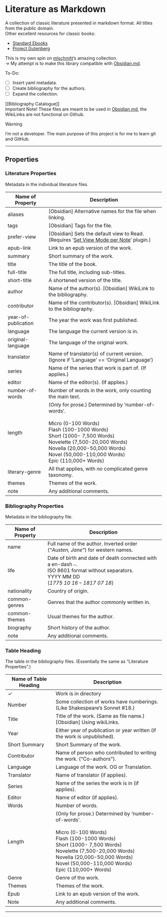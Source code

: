 # Literature as Markdown
A collection of classic literature presented in markdown format. All titles from the public domain.  
Other excellent resources for classic books:
* [Standard Ebooks](https://standardebooks.org/)
* [Project Gutenberg](http://www.gutenberg.org/)   
  
This is my own spin on [mlschmitt](https://github.com/mlschmitt)’s amazing collection.   
→ My attempt is to make this library compatible with [Obsidian.md](https://obsidian.md/).

To-Do:
- [ ] Insert yaml metadata.
- [ ] Create bibliography for the authors.
- [ ] Expand the collection.

[[Bibliography Catalogue]]   
Important Note! These files are meant to be used in [Obsidian.md](https://obsidian.md/), the WikiLinks are not functional on Github.   

> [!WARNING]
> I’m not a developer. The main purpose of this project is for me to learn git and GitHub.

***
## Properties
### Literature Properties
Metadata in the individual literature files.

| Name of Property    | Description                                                                                                                                                                                                                                                      |
| ------------------- | ---------------------------------------------------------------------------------------------------------------------------------------------------------------------------------------------------------------------------------------------------------------- |
| aliases             | [Obsidian] Alternative names for the file when linking.                                                                                                                                                                                                          |
| tags                | [Obsidian] Tags for the file.                                                                                                                                                                                                                                    |
| prefer-view         | [Obsidian] Sets the default view to Read. (Requires ‘[Set View Mode per Note](obsidian://show-plugin?id=frontmatter-viewmode)’ plugin.)                                                                                                                          |
| epub-link           | Link to an epub version of the work.                                                                                                                                                                                                                             |
| summary             | Short summary of the work.                                                                                                                                                                                                                                       |
| title               | The title of the book.                                                                                                                                                                                                                                           |
| full-title          | The full title, including sub-titles.                                                                                                                                                                                                                            |
| short-title         | A shortened version of the title.                                                                                                                                                                                                                                |
| author              | Name of the author(s). [Obsidian] WikiLink to the bibliography.                                                                                                                                                                                                  |
| contributor         | Name of the contributor(s). [Obsidian] WikiLink to the bibliography.                                                                                                                                                                                             |
| year-of-publication | The year the work was first published.                                                                                                                                                                                                                           |
| language            | The language the current version is in.                                                                                                                                                                                                                          |
| original-language   | The language of the original work.                                                                                                                                                                                                                               |
| translator          | Name of translator(s) of current version. (Ignore if ‘Language’ == ‘Original Language’)                                                                                                                                                                          |
| series              | Name of the series that work is part of. (If applies.)                                                                                                                                                                                                           |
| editor              | Name of the editor(s). (If applies.)                                                                                                                                                                                                                             |
| number-of-words     | Number of words in the work, only counting the main text.                                                                                                                                                                                                        |
| length              | (Only for prose.) Determined by ‘number-of-words’.<br><br>Micro (0-100 Words)<br>Flash (100-1000 Words)<br>Short (1000- 7,500 Words)<br>Novelette (7,500-20,000 Words)<br>Novella (20,000-50,000 Words)<br>Novel (50,000-110,000 Words)<br>Epic (110,000+ Words) |
| literary-genre      | All that applies, with _no_ complicated genre taxonomy.                                                                                                                                                                                                          |
| themes              | Themes of the work.                                                                                                                                                                                                                                              |
| note                | Any additional comments.                                                                                                                                                                                                                                         |

### Bibliography Properties
Metadata in the bibliography file.

| Name of Property | Description                                                                                                                                          |
| ---------------- | ---------------------------------------------------------------------------------------------------------------------------------------------------- |
| name             | Full name of the author. Inverted order (“_Austen, Jane_”) for western names.                                                                        |
| life             | Date of birth and date of death connected with a en-dash `–`. <br>ISO 8601 format without separators. <br>YYYY MM DD <br>(_1775 10 16 – 1817 07 18_) |
| nationality      | Country of origin.                                                                                                                                   |
| common-genres    | Genres that the author commonly written in.                                                                                                          |
| common-themes    | Usual themes for the author.                                                                                                                         |
| biography        | Short history of the author.                                                                                                                         |
| note             | Any additional comments.                                                                                                                             |

### Table Heading
The table in the bibliography files. (Essentially the same as “Literature Properties”.)

| Name of Table Heading | Description                                                                                                                                                                                                                                                      |
| --------------------- | ---------------------------------------------------------------------------------------------------------------------------------------------------------------------------------------------------------------------------------------------------------------- |
| ✓                     | Work is in directory                                                                                                                                                                                                                                             |
| Number                | Some collection of works have numberings.<br>(Like Shakespeare’s Sonnet #18.)                                                                                                                                                                                    |
| Title                 | Title of the work. (Same as file name.) [Obsidian] Using wikiLinks.                                                                                                                                                                                              |
| Year                  | Either year of publication or year written (if the work is unpublished).                                                                                                                                                                                         |
| Short Summary         | Short Summary of the work.                                                                                                                                                                                                                                       |
| Contributor           | Name of person who contributed to writing the work. (“Co-authors”).                                                                                                                                                                                              |
| Language              | Language of the work. OG or Translation.                                                                                                                                                                                                                         |
| Translator            | Name of translator (if applies).                                                                                                                                                                                                                                 |
| Series                | Name of the series the work is in (if applies).                                                                                                                                                                                                                  |
| Editor                | Name of editor (if applies).                                                                                                                                                                                                                                     |
| Words                 | Number of words.                                                                                                                                                                                                                                                 |
| Length                | (Only for prose.) Determined by ‘number-of-words’.<br><br>Micro (0-100 Words)<br>Flash (100-1000 Words)<br>Short (1000- 7,500 Words)<br>Novelette (7,500-20,000 Words)<br>Novella (20,000-50,000 Words)<br>Novel (50,000-110,000 Words)<br>Epic (110,000+ Words) |
| Genre                 | Genre of the  work.                                                                                                                                                                                                                                              |
| Themes                | Themes of the work.                                                                                                                                                                                                                                              |
| Epub                  | Link to an epub version of the work.                                                                                                                                                                                                                             |
| Note                  | Any additional comments.                                                                                                                                                                                                                                         |

***
